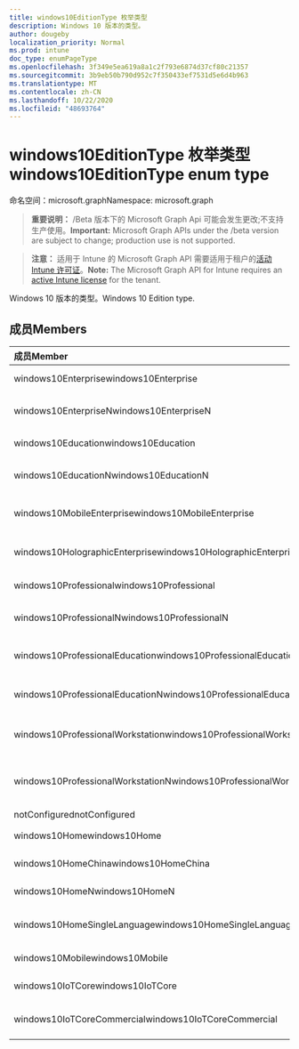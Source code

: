 ```yaml
---
title: windows10EditionType 枚举类型
description: Windows 10 版本的类型。
author: dougeby
localization_priority: Normal
ms.prod: intune
doc_type: enumPageType
ms.openlocfilehash: 3f349e5ea619a8a1c2f793e6874d37cf80c21357
ms.sourcegitcommit: 3b9eb50b790d952c7f350433ef7531d5e6d4b963
ms.translationtype: MT
ms.contentlocale: zh-CN
ms.lasthandoff: 10/22/2020
ms.locfileid: "48693764"
---
```

# <a name="windows10editiontype-enum-type"></a><span data-ttu-id="f55f9-103">windows10EditionType 枚举类型</span><span class="sxs-lookup"><span data-stu-id="f55f9-103">windows10EditionType enum type</span></span>

<span data-ttu-id="f55f9-104">命名空间：microsoft.graph</span><span class="sxs-lookup"><span data-stu-id="f55f9-104">Namespace: microsoft.graph</span></span>

> <span data-ttu-id="f55f9-105">**重要说明：** /Beta 版本下的 Microsoft Graph Api 可能会发生更改;不支持生产使用。</span><span class="sxs-lookup"><span data-stu-id="f55f9-105">**Important:** Microsoft Graph APIs under the /beta version are subject to change; production use is not supported.</span></span>

> <span data-ttu-id="f55f9-106">**注意：** 适用于 Intune 的 Microsoft Graph API 需要适用于租户的[活动 Intune 许可证](https://go.microsoft.com/fwlink/?linkid=839381)。</span><span class="sxs-lookup"><span data-stu-id="f55f9-106">**Note:** The Microsoft Graph API for Intune requires an [active Intune license](https://go.microsoft.com/fwlink/?linkid=839381) for the tenant.</span></span>

<span data-ttu-id="f55f9-107">Windows 10 版本的类型。</span><span class="sxs-lookup"><span data-stu-id="f55f9-107">Windows 10 Edition type.</span></span>

## <a name="members"></a><span data-ttu-id="f55f9-108">成员</span><span class="sxs-lookup"><span data-stu-id="f55f9-108">Members</span></span>
|<span data-ttu-id="f55f9-109">成员</span><span class="sxs-lookup"><span data-stu-id="f55f9-109">Member</span></span>|<span data-ttu-id="f55f9-110">值</span><span class="sxs-lookup"><span data-stu-id="f55f9-110">Value</span></span>|<span data-ttu-id="f55f9-111">说明</span><span class="sxs-lookup"><span data-stu-id="f55f9-111">Description</span></span>|
|:---|:---|:---|
|<span data-ttu-id="f55f9-112">windows10Enterprise</span><span class="sxs-lookup"><span data-stu-id="f55f9-112">windows10Enterprise</span></span>|<span data-ttu-id="f55f9-113">0</span><span class="sxs-lookup"><span data-stu-id="f55f9-113">0</span></span>|<span data-ttu-id="f55f9-114">Windows 10 企业版</span><span class="sxs-lookup"><span data-stu-id="f55f9-114">Windows 10 Enterprise</span></span>|
|<span data-ttu-id="f55f9-115">windows10EnterpriseN</span><span class="sxs-lookup"><span data-stu-id="f55f9-115">windows10EnterpriseN</span></span>|<span data-ttu-id="f55f9-116">1</span><span class="sxs-lookup"><span data-stu-id="f55f9-116">1</span></span>|<span data-ttu-id="f55f9-117">Windows 10 EnterpriseN</span><span class="sxs-lookup"><span data-stu-id="f55f9-117">Windows 10 EnterpriseN</span></span>|
|<span data-ttu-id="f55f9-118">windows10Education</span><span class="sxs-lookup"><span data-stu-id="f55f9-118">windows10Education</span></span>|<span data-ttu-id="f55f9-119">双面</span><span class="sxs-lookup"><span data-stu-id="f55f9-119">2</span></span>|<span data-ttu-id="f55f9-120">Windows 10 教育版</span><span class="sxs-lookup"><span data-stu-id="f55f9-120">Windows 10 Education</span></span>|
|<span data-ttu-id="f55f9-121">windows10EducationN</span><span class="sxs-lookup"><span data-stu-id="f55f9-121">windows10EducationN</span></span>|<span data-ttu-id="f55f9-122">第三章</span><span class="sxs-lookup"><span data-stu-id="f55f9-122">3</span></span>|<span data-ttu-id="f55f9-123">Windows 10 EducationN</span><span class="sxs-lookup"><span data-stu-id="f55f9-123">Windows 10 EducationN</span></span>|
|<span data-ttu-id="f55f9-124">windows10MobileEnterprise</span><span class="sxs-lookup"><span data-stu-id="f55f9-124">windows10MobileEnterprise</span></span>|<span data-ttu-id="f55f9-125">4 </span><span class="sxs-lookup"><span data-stu-id="f55f9-125">4</span></span>|<span data-ttu-id="f55f9-126">Windows 10 移动版企业版</span><span class="sxs-lookup"><span data-stu-id="f55f9-126">Windows 10 Mobile Enterprise</span></span>|
|<span data-ttu-id="f55f9-127">windows10HolographicEnterprise</span><span class="sxs-lookup"><span data-stu-id="f55f9-127">windows10HolographicEnterprise</span></span>|<span data-ttu-id="f55f9-128">5 </span><span class="sxs-lookup"><span data-stu-id="f55f9-128">5</span></span>|<span data-ttu-id="f55f9-129">Windows 10 全息企业版</span><span class="sxs-lookup"><span data-stu-id="f55f9-129">Windows 10 Holographic Enterprise</span></span>|
|<span data-ttu-id="f55f9-130">windows10Professional</span><span class="sxs-lookup"><span data-stu-id="f55f9-130">windows10Professional</span></span>|<span data-ttu-id="f55f9-131">6 </span><span class="sxs-lookup"><span data-stu-id="f55f9-131">6</span></span>|<span data-ttu-id="f55f9-132">Windows 10 专业版</span><span class="sxs-lookup"><span data-stu-id="f55f9-132">Windows 10 Professional</span></span>|
|<span data-ttu-id="f55f9-133">windows10ProfessionalN</span><span class="sxs-lookup"><span data-stu-id="f55f9-133">windows10ProfessionalN</span></span>|<span data-ttu-id="f55f9-134">7 </span><span class="sxs-lookup"><span data-stu-id="f55f9-134">7</span></span>|<span data-ttu-id="f55f9-135">Windows 10 ProfessionalN</span><span class="sxs-lookup"><span data-stu-id="f55f9-135">Windows 10 ProfessionalN</span></span>|
|<span data-ttu-id="f55f9-136">windows10ProfessionalEducation</span><span class="sxs-lookup"><span data-stu-id="f55f9-136">windows10ProfessionalEducation</span></span>|<span data-ttu-id="f55f9-137">8 </span><span class="sxs-lookup"><span data-stu-id="f55f9-137">8</span></span>|<span data-ttu-id="f55f9-138">Windows 10 专业教育版</span><span class="sxs-lookup"><span data-stu-id="f55f9-138">Windows 10 Professional Education</span></span>|
|<span data-ttu-id="f55f9-139">windows10ProfessionalEducationN</span><span class="sxs-lookup"><span data-stu-id="f55f9-139">windows10ProfessionalEducationN</span></span>|<span data-ttu-id="f55f9-140">9 </span><span class="sxs-lookup"><span data-stu-id="f55f9-140">9</span></span>|<span data-ttu-id="f55f9-141">Windows 10 专业版 EducationN</span><span class="sxs-lookup"><span data-stu-id="f55f9-141">Windows 10 Professional EducationN</span></span>|
|<span data-ttu-id="f55f9-142">windows10ProfessionalWorkstation</span><span class="sxs-lookup"><span data-stu-id="f55f9-142">windows10ProfessionalWorkstation</span></span>|<span data-ttu-id="f55f9-143">10  </span><span class="sxs-lookup"><span data-stu-id="f55f9-143">10</span></span>|<span data-ttu-id="f55f9-144">适用于工作站的 Windows 10 专业版</span><span class="sxs-lookup"><span data-stu-id="f55f9-144">Windows 10 Professional for Workstations</span></span>|
|<span data-ttu-id="f55f9-145">windows10ProfessionalWorkstationN</span><span class="sxs-lookup"><span data-stu-id="f55f9-145">windows10ProfessionalWorkstationN</span></span>|<span data-ttu-id="f55f9-146">11x17</span><span class="sxs-lookup"><span data-stu-id="f55f9-146">11</span></span>|<span data-ttu-id="f55f9-147">适用于工作站的 Windows 10 专业版 N</span><span class="sxs-lookup"><span data-stu-id="f55f9-147">Windows 10 Professional for Workstations N</span></span>|
|<span data-ttu-id="f55f9-148">notConfigured</span><span class="sxs-lookup"><span data-stu-id="f55f9-148">notConfigured</span></span>|<span data-ttu-id="f55f9-149">12 </span><span class="sxs-lookup"><span data-stu-id="f55f9-149">12</span></span>|<span data-ttu-id="f55f9-150">NotConfigured</span><span class="sxs-lookup"><span data-stu-id="f55f9-150">NotConfigured</span></span>|
|<span data-ttu-id="f55f9-151">windows10Home</span><span class="sxs-lookup"><span data-stu-id="f55f9-151">windows10Home</span></span>|<span data-ttu-id="f55f9-152">13 </span><span class="sxs-lookup"><span data-stu-id="f55f9-152">13</span></span>|<span data-ttu-id="f55f9-153">Windows 10 主页</span><span class="sxs-lookup"><span data-stu-id="f55f9-153">Windows 10 Home</span></span>|
|<span data-ttu-id="f55f9-154">windows10HomeChina</span><span class="sxs-lookup"><span data-stu-id="f55f9-154">windows10HomeChina</span></span>|<span data-ttu-id="f55f9-155">14 </span><span class="sxs-lookup"><span data-stu-id="f55f9-155">14</span></span>|<span data-ttu-id="f55f9-156">Windows 10 家庭版中国</span><span class="sxs-lookup"><span data-stu-id="f55f9-156">Windows 10 Home China</span></span>|
|<span data-ttu-id="f55f9-157">windows10HomeN</span><span class="sxs-lookup"><span data-stu-id="f55f9-157">windows10HomeN</span></span>|<span data-ttu-id="f55f9-158">15 </span><span class="sxs-lookup"><span data-stu-id="f55f9-158">15</span></span>|<span data-ttu-id="f55f9-159">Windows 10 家庭版 N</span><span class="sxs-lookup"><span data-stu-id="f55f9-159">Windows 10 Home N</span></span>|
|<span data-ttu-id="f55f9-160">windows10HomeSingleLanguage</span><span class="sxs-lookup"><span data-stu-id="f55f9-160">windows10HomeSingleLanguage</span></span>|<span data-ttu-id="f55f9-161">16 </span><span class="sxs-lookup"><span data-stu-id="f55f9-161">16</span></span>|<span data-ttu-id="f55f9-162">Windows 10 家庭版单语言版</span><span class="sxs-lookup"><span data-stu-id="f55f9-162">Windows 10 Home Single Language</span></span>|
|<span data-ttu-id="f55f9-163">windows10Mobile</span><span class="sxs-lookup"><span data-stu-id="f55f9-163">windows10Mobile</span></span>|<span data-ttu-id="f55f9-164">17 </span><span class="sxs-lookup"><span data-stu-id="f55f9-164">17</span></span>|<span data-ttu-id="f55f9-165">Windows 10 移动版</span><span class="sxs-lookup"><span data-stu-id="f55f9-165">Windows 10 Mobile</span></span>|
|<span data-ttu-id="f55f9-166">windows10IoTCore</span><span class="sxs-lookup"><span data-stu-id="f55f9-166">windows10IoTCore</span></span>|<span data-ttu-id="f55f9-167">18 </span><span class="sxs-lookup"><span data-stu-id="f55f9-167">18</span></span>|<span data-ttu-id="f55f9-168">Windows 10 IoT 核心版</span><span class="sxs-lookup"><span data-stu-id="f55f9-168">Windows 10 IoT Core</span></span>|
|<span data-ttu-id="f55f9-169">windows10IoTCoreCommercial</span><span class="sxs-lookup"><span data-stu-id="f55f9-169">windows10IoTCoreCommercial</span></span>|<span data-ttu-id="f55f9-170">合</span><span class="sxs-lookup"><span data-stu-id="f55f9-170">19</span></span>|<span data-ttu-id="f55f9-171">Windows 10 IoT Core 商业版</span><span class="sxs-lookup"><span data-stu-id="f55f9-171">Windows 10 IoT Core Commercial</span></span>|





